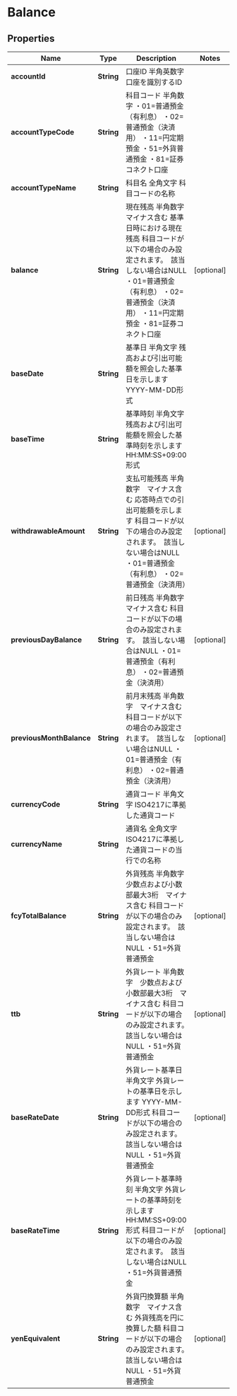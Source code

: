 
# Balance

## Properties
Name | Type | Description | Notes
------------ | ------------- | ------------- | -------------
**accountId** | **String** | 口座ID 半角英数字 口座を識別するID  | 
**accountTypeCode** | **String** | 科目コード 半角数字 ・01&#x3D;普通預金（有利息） ・02&#x3D;普通預金（決済用） ・11&#x3D;円定期預金 ・51&#x3D;外貨普通預金 ・81&#x3D;証券コネクト口座  | 
**accountTypeName** | **String** | 科目名 全角文字 科目コードの名称  | 
**balance** | **String** | 現在残高 半角数字　マイナス含む 基準日時における現在残高 科目コードが以下の場合のみ設定されます。　該当しない場合はNULL ・01&#x3D;普通預金（有利息） ・02&#x3D;普通預金（決済用） ・11&#x3D;円定期預金 ・81&#x3D;証券コネクト口座  |  [optional]
**baseDate** | **String** | 基準日 半角文字 残高および引出可能額を照会した基準日を示します YYYY-MM-DD形式  | 
**baseTime** | **String** | 基準時刻 半角文字 残高および引出可能額を照会した基準時刻を示します HH:MM:SS+09:00形式  | 
**withdrawableAmount** | **String** | 支払可能残高 半角数字　マイナス含む 応答時点での引出可能額を示します 科目コードが以下の場合のみ設定されます。　該当しない場合はNULL ・01&#x3D;普通預金（有利息） ・02&#x3D;普通預金（決済用）  |  [optional]
**previousDayBalance** | **String** | 前日残高 半角数字　マイナス含む 科目コードが以下の場合のみ設定されます。　該当しない場合はNULL ・01&#x3D;普通預金（有利息） ・02&#x3D;普通預金（決済用）  |  [optional]
**previousMonthBalance** | **String** | 前月末残高 半角数字　マイナス含む 科目コードが以下の場合のみ設定されます。　該当しない場合はNULL ・01&#x3D;普通預金（有利息） ・02&#x3D;普通預金（決済用）  |  [optional]
**currencyCode** | **String** | 通貨コード 半角文字 ISO4217に準拠した通貨コード  | 
**currencyName** | **String** | 通貨名 全角文字 ISO4217に準拠した通貨コードの当行での名称  | 
**fcyTotalBalance** | **String** | 外貨残高 半角数字　少数点および小数部最大3桁　マイナス含む 科目コードが以下の場合のみ設定されます。　該当しない場合はNULL ・51&#x3D;外貨普通預金  |  [optional]
**ttb** | **String** | 外貨レート 半角数字　少数点および小数部最大3桁　マイナス含む 科目コードが以下の場合のみ設定されます。　該当しない場合はNULL ・51&#x3D;外貨普通預金  |  [optional]
**baseRateDate** | **String** | 外貨レート基準日 半角文字 外貨レートの基準日を示します YYYY-MM-DD形式 科目コードが以下の場合のみ設定されます。　該当しない場合はNULL ・51&#x3D;外貨普通預金  |  [optional]
**baseRateTime** | **String** | 外貨レート基準時刻 半角文字 外貨レートの基準時刻を示します HH:MM:SS+09:00形式 科目コードが以下の場合のみ設定されます。　該当しない場合はNULL ・51&#x3D;外貨普通預金  |  [optional]
**yenEquivalent** | **String** | 外貨円換算額 半角数字　マイナス含む 外貨残高を円に換算した額 科目コードが以下の場合のみ設定されます。　該当しない場合はNULL ・51&#x3D;外貨普通預金  |  [optional]



